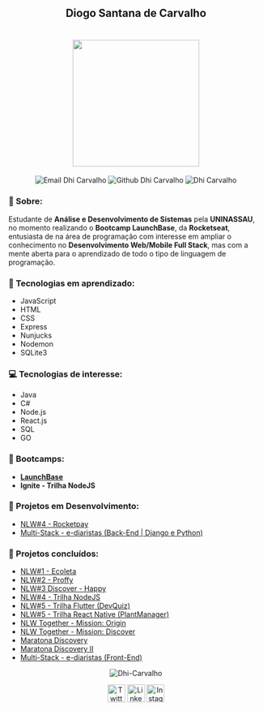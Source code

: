 <h2 align="center">
Diogo Santana de Carvalho
</h2>
<h1 align="center">
    <img src="https://images2.imgbox.com/7c/82/ADR3x8b2_o.jpg" width="250">
</h1>


<p align="center">
<img src="https://img.shields.io/badge/-Gmail-c14438?style=flat-square&logo=Gmail&logoColor=white&link=mailto:dhi.carvalho85@gmail.com" alt="Email Dhi Carvalho"/>
<img src="https://img.shields.io/badge/-Github-000?style=flat-square&logo=Github&logoColor=white&link=https://github.com/Dhi-Carvalho" alt="Github Dhi Carvalho"/>
<img src="https://komarev.com/ghpvc/?username=Dhi-Carvalho" alt="Dhi Carvalho" /> </p>
</p>

### 👦 Sobre:

Estudante de **Análise e Desenvolvimento de Sistemas** pela **UNINASSAU**, no momento realizando o **Bootcamp LaunchBase**, da **Rocketseat**, entusiasta de na área de programação com interesse em ampliar o conhecimento no **Desenvolvimento Web/Mobile Full Stack**, mas com a mente aberta para o aprendizado de todo o tipo de linguagem de programação.

### 📝 Tecnologias em aprendizado:

- JavaScript
- HTML
- CSS
- Express
- Nunjucks
- Nodemon
- SQLite3

### 💻 Tecnologias de interesse:

- Java
- C#
- Node.js
- React.js
- SQL
- GO

### 🔨 Bootcamps:

- **[LaunchBase](https://github.com/Dhi-Carvalho/LaunchBase)**
- **Ignite - Trilha NodeJS**

### 🔨 Projetos em Desenvolvimento:

- [NLW#4 - Rocketpay](https://github.com/Dhi-Carvalho/NLW4_Elixir)
- [Multi-Stack - e-diaristas (Back-End | Django e Python)](https://github.com/Dhi-Carvalho/ediaristas_python)

### 🚀 Projetos concluídos:

- [NLW#1 - Ecoleta](https://github.com/Dhi-Carvalho/NLW1-Ecoleta)
- [NLW#2 - Proffy](https://github.com/Dhi-Carvalho/NLW2-Proffy)
- [NLW#3 Discover - Happy](https://github.com/Dhi-Carvalho/NLW3-Happy)
- [NLW#4 - Trilha NodeJS](https://github.com/Dhi-Carvalho/NLW4-Trilha_NodeJS)
- [NLW#5 - Trilha Flutter (DevQuiz)](https://github.com/Dhi-Carvalho/NLW5-Trilha_Flutter)
- [NLW#5 - Trilha React Native (PlantManager)](https://github.com/Dhi-Carvalho/NLW5-Trilha_ReactNative-PlantManager)
- [NLW Together - Mission: Origin](https://github.com/Dhi-Carvalho/beautysaloon)
- [NLW Together - Mission: Discover](https://github.com/Dhi-Carvalho/Rocket.Q)
- [Maratona Discovery](https://github.com/Dhi-Carvalho/Maratona_Discovery)
- [Maratona Discovery II](https://github.com/Dhi-Carvalho/Maratona_Discovery_II)
- [Multi-Stack - e-diaristas (Front-End)](https://github.com/Dhi-Carvalho/Multi-stack_e-diaristas)

<p align="center">
<img src="https://github-readme-stats.vercel.app/api?username=Dhi-Carvalho&show_icons=true" alt="Dhi-Carvalho" />
</p>

<p align="center">
<a href="https://twitter.com/DhiCarvalho85" target="blank"><img align="center" src="https://cdn.jsdelivr.net/npm/simple-icons@3.0.1/icons/twitter.svg" alt="Twitter Dhi Carvalho" height="35" width="35" /></a>
<a href="https://www.linkedin.com/in/dhi-carvalho/" target="blank"><img align="center" src="https://cdn.jsdelivr.net/npm/simple-icons@3.0.1/icons/linkedin.svg" alt="Linkedin Dhi Carvalho" height="35" width="35" /></a>
<a href="https://www.instagram.com/dhicarvalho85/" target="blank"><img align="center" src="https://cdn.jsdelivr.net/npm/simple-icons@3.0.1/icons/instagram.svg" alt="Instagram Dhi Carvalho" height="35" width="35" /></a>
</p>
